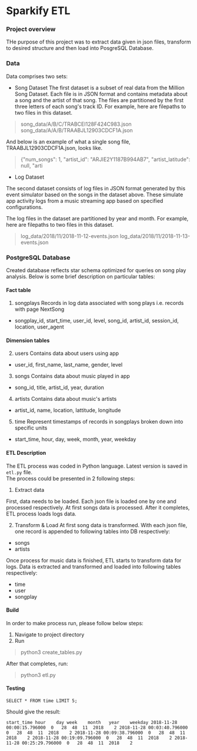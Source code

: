 # Sparkify ETL

### Project overview 

THe purpose of this project was to extract data given in json files, transform to desired structure and then load into PosgreSQL Database.

### Data 

Data comprises two sets: 

- Song Dataset
The first dataset is a subset of real data from the Million Song Dataset. Each file is in JSON format and contains metadata about a song and the artist of that song. The files are partitioned by the first three letters of each song's track ID. For example, here are filepaths to two files in this dataset. 

>song_data/A/B/C/TRABCEI128F424C983.json
 song_data/A/A/B/TRAABJL12903CDCF1A.json

And below is an example of what a single song file, TRAABJL12903CDCF1A.json, looks like.

> {"num_songs": 1, "artist_id": "ARJIE2Y1187B994AB7", "artist_latitude": null, "arti

- Log Dataset 

The second dataset consists of log files in JSON format generated by this event simulator based on the songs in the dataset above. These simulate app activity logs from a music streaming app based on specified configurations.

The log files in the dataset are partitioned by year and month. For example, here are filepaths to two files in this dataset.

>log_data/2018/11/2018-11-12-events.json
>log_data/2018/11/2018-11-13-events.json

### PostgreSQL Database

Created database reflects star schema optimized for queries on song play analysis.
Below is some brief description on particular tables: 

#### Fact table

1. songplays
Records in log data associated with song plays i.e. records with page NextSong
- songplay_id, start_time, user_id, level, song_id, artist_id, session_id, location, user_agent

#### Dimension tables

2. users 
Contains data about users using app
- user_id, first_name, last_name, gender, level

3. songs 
Contains data about music played in app
- song_id, title, artist_id, year, duration

4. artists 
Contains data about music's artists 
- artist_id, name, location, lattitude, longitude

5. time 
Represent timestamps of records in songplays broken down into specific units
- start_time, hour, day, week, month, year, weekday

#### ETL Description

The ETL process was coded in Python language. Latest version is saved in  `etl.py` file.  
The process could be presented in 2 following steps:

1. Extract data

First, data needs to be loaded. Each json file is loaded one by one and processed respectively.
At first songs data is processed. After it completes, ETL process loads logs data. 

2. Transform & Load 
At first song data is transformed. With each json file, one record is appended to following tables into DB respectively: 

- songs
- artists


Once process for music data is finished, ETL starts to transform data for logs. Data is extracted and transformed and loaded into following tables respectively:

- time
- user 
- songplay

#### Build

In order to make process run, please follow below steps: 

1. Navigate to project directory
2. Run

> python3 create_tables.py

After that completes, run: 

> python3 etl.py

#### Testing

`SELECT * FROM time LIMIT 5;` 

Should give the result: 

`start_time	hour	day	week	month	year	weekday
2018-11-28 00:00:15.796000	0	28	48	11	2018	2
2018-11-28 00:03:40.796000	0	28	48	11	2018	2
2018-11-28 00:09:38.796000	0	28	48	11	2018	2
2018-11-28 00:19:09.796000	0	28	48	11	2018	2
2018-11-28 00:25:29.796000	0	28	48	11	2018	2`








